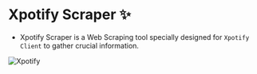 # Xpotify Scraper ✨
- Xpotify Scraper is a Web Scraping tool specially designed for `Xpotify Client` to gather crucial information.  

![Xpotify](https://camo.githubusercontent.com/7463f394de155f17996b7aee8839d936f61ea566b8b280861346f5784fbe7e08/68747470733a2f2f63646e2e646973636f72646170702e636f6d2f6174746163686d656e74732f313233373832393335313337303738383936362f313234343933353337313032393232313430362f586e65772d622d6c2e706e673f65783d36376334633432612669733d363763333732616126686d3d3262333937343735626430383463613634633232323561306134626336653663323134373761343763663438333630323962356134343134393438663465656526)
